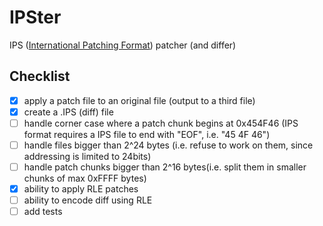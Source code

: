 # IPSter

IPS ([International Patching Format](http://www.zerosoft.zophar.net/ips.php)) patcher (and differ)

## Checklist
 - [X] apply a patch file to an original file (output to a third file)
 - [X] create a .IPS (diff) file
 - [ ] handle corner case where a patch chunk begins at 0x454F46 (IPS format requires a IPS file to end with "EOF", i.e. "45 4F 46")
 - [ ] handle files bigger than 2^24 bytes (i.e. refuse to work on them, since addressing is limited to 24bits)
 - [ ] handle patch chunks bigger than 2^16 bytes(i.e. split them in smaller chunks of max 0xFFFF bytes)
 - [X] ability to apply RLE patches
 - [ ] ability to encode diff using RLE
 - [ ] add tests
